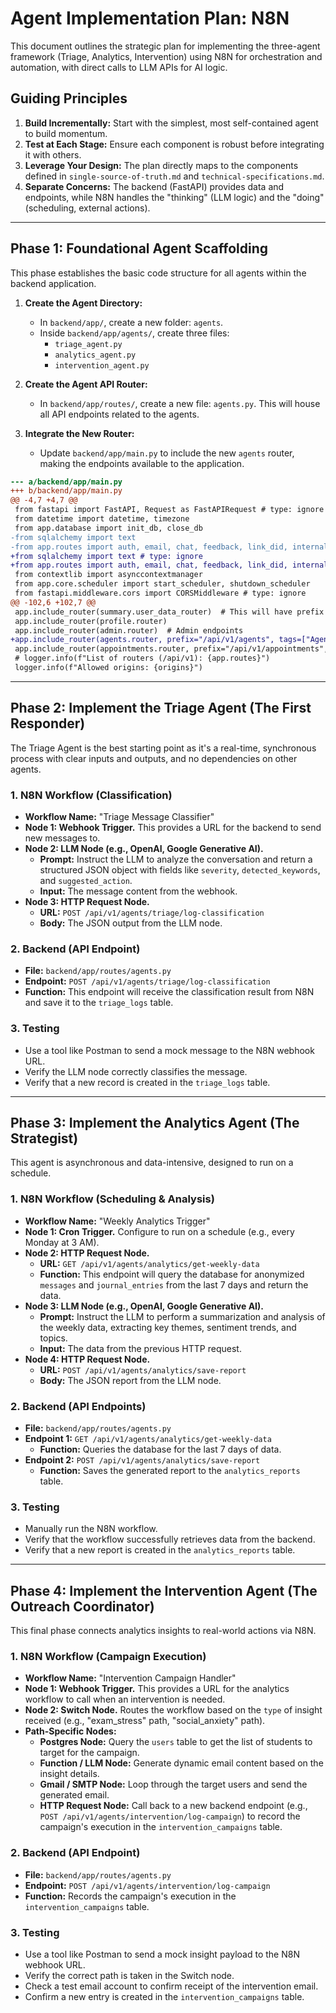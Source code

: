 # Agent Implementation Plan: N8N

This document outlines the strategic plan for implementing the three-agent framework (Triage, Analytics, Intervention) using N8N for orchestration and automation, with direct calls to LLM APIs for AI logic.

## Guiding Principles

1. **Build Incrementally:** Start with the simplest, most self-contained agent to build momentum.
2. **Test at Each Stage:** Ensure each component is robust before integrating it with others.
3. **Leverage Your Design:** The plan directly maps to the components defined in `single-source-of-truth.md` and `technical-specifications.md`.
4. **Separate Concerns:** The backend (FastAPI) provides data and endpoints, while N8N handles the "thinking" (LLM logic) and the "doing" (scheduling, external actions).

---

## Phase 1: Foundational Agent Scaffolding

This phase establishes the basic code structure for all agents within the backend application.

1. **Create the Agent Directory:**
    * In `backend/app/`, create a new folder: `agents`.
    * Inside `backend/app/agents/`, create three files:
        * `triage_agent.py`
        * `analytics_agent.py`
        * `intervention_agent.py`

2. **Create the Agent API Router:**
    * In `backend/app/routes/`, create a new file: `agents.py`. This will house all API endpoints related to the agents.

3. **Integrate the New Router:**
    * Update `backend/app/main.py` to include the new `agents` router, making the endpoints available to the application.

```diff
--- a/backend/app/main.py
+++ b/backend/app/main.py
@@ -4,7 +4,7 @@
 from fastapi import FastAPI, Request as FastAPIRequest # type: ignore
 from datetime import datetime, timezone
 from app.database import init_db, close_db
-from sqlalchemy import text
-from app.routes import auth, email, chat, feedback, link_did, internal, journal, journal_prompts, summary, profile, session_events, appointments, admin
+from sqlalchemy import text # type: ignore
+from app.routes import auth, email, chat, feedback, link_did, internal, journal, journal_prompts, summary, profile, session_events, appointments, admin, agents
 from contextlib import asynccontextmanager
 from app.core.scheduler import start_scheduler, shutdown_scheduler
 from fastapi.middleware.cors import CORSMiddleware # type: ignore
@@ -102,6 +102,7 @@
 app.include_router(summary.user_data_router)  # This will have prefix /api/v1/user
 app.include_router(profile.router)
 app.include_router(admin.router)  # Admin endpoints
+app.include_router(agents.router, prefix="/api/v1/agents", tags=["Agents"]) # Agent endpoints
 app.include_router(appointments.router, prefix="/api/v1/appointments", tags=["Appointments"])
 # logger.info(f"List of routers (/api/v1): {app.routes}")
 logger.info(f"Allowed origins: {origins}")
```

---

## Phase 2: Implement the Triage Agent (The First Responder)

The Triage Agent is the best starting point as it's a real-time, synchronous process with clear inputs and outputs, and no dependencies on other agents.

### 1. N8N Workflow (Classification)

* **Workflow Name:** "Triage Message Classifier"
* **Node 1: Webhook Trigger.** This provides a URL for the backend to send new messages to.
* **Node 2: LLM Node (e.g., OpenAI, Google Generative AI).**
  * **Prompt:** Instruct the LLM to analyze the conversation and return a structured JSON object with fields like `severity`, `detected_keywords`, and `suggested_action`.
  * **Input:** The message content from the webhook.
* **Node 3: HTTP Request Node.**
  * **URL:** `POST /api/v1/agents/triage/log-classification`
  * **Body:** The JSON output from the LLM node.

### 2. Backend (API Endpoint)

* **File:** `backend/app/routes/agents.py`
* **Endpoint:** `POST /api/v1/agents/triage/log-classification`
* **Function:** This endpoint will receive the classification result from N8N and save it to the `triage_logs` table.

### 3. Testing

* Use a tool like Postman to send a mock message to the N8N webhook URL.
* Verify the LLM node correctly classifies the message.
* Verify that a new record is created in the `triage_logs` table.

---

## Phase 3: Implement the Analytics Agent (The Strategist)

This agent is asynchronous and data-intensive, designed to run on a schedule.

### 1. N8N Workflow (Scheduling & Analysis)

* **Workflow Name:** "Weekly Analytics Trigger"
* **Node 1: Cron Trigger.** Configure to run on a schedule (e.g., every Monday at 3 AM).
* **Node 2: HTTP Request Node.**
  * **URL:** `GET /api/v1/agents/analytics/get-weekly-data`
  * **Function:** This endpoint will query the database for anonymized `messages` and `journal_entries` from the last 7 days and return the data.
* **Node 3: LLM Node (e.g., OpenAI, Google Generative AI).**
  * **Prompt:** Instruct the LLM to perform a summarization and analysis of the weekly data, extracting key themes, sentiment trends, and topics.
  * **Input:** The data from the previous HTTP request.
* **Node 4: HTTP Request Node.**
  * **URL:** `POST /api/v1/agents/analytics/save-report`
  * **Body:** The JSON report from the LLM node.

### 2. Backend (API Endpoints)

* **File:** `backend/app/routes/agents.py`
* **Endpoint 1:** `GET /api/v1/agents/analytics/get-weekly-data`
  * **Function:** Queries the database for the last 7 days of data.
* **Endpoint 2:** `POST /api/v1/agents/analytics/save-report`
  * **Function:** Saves the generated report to the `analytics_reports` table.

### 3. Testing

* Manually run the N8N workflow.
* Verify that the workflow successfully retrieves data from the backend.
* Verify that a new report is created in the `analytics_reports` table.

---

## Phase 4: Implement the Intervention Agent (The Outreach Coordinator)

This final phase connects analytics insights to real-world actions via N8N.

### 1. N8N Workflow (Campaign Execution)

* **Workflow Name:** "Intervention Campaign Handler"
* **Node 1: Webhook Trigger.** This provides a URL for the analytics workflow to call when an intervention is needed.
* **Node 2: Switch Node.** Routes the workflow based on the `type` of insight received (e.g., "exam_stress" path, "social_anxiety" path).
* **Path-Specific Nodes:**
  * **Postgres Node:** Query the `users` table to get the list of students to target for the campaign.
  * **Function / LLM Node:** Generate dynamic email content based on the insight details.
  * **Gmail / SMTP Node:** Loop through the target users and send the generated email.
  * **HTTP Request Node:** Call back to a new backend endpoint (e.g., `POST /api/v1/agents/intervention/log-campaign`) to record the campaign's execution in the `intervention_campaigns` table.

### 2. Backend (API Endpoint)

* **File:** `backend/app/routes/agents.py`
* **Endpoint:** `POST /api/v1/agents/intervention/log-campaign`
* **Function:** Records the campaign's execution in the `intervention_campaigns` table.

### 3. Testing

* Use a tool like Postman to send a mock insight payload to the N8N webhook URL.
* Verify the correct path is taken in the Switch node.
* Check a test email account to confirm receipt of the intervention email.
* Confirm a new entry is created in the `intervention_campaigns` table.